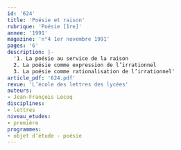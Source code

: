 ```yaml
---
id: '624'
title: 'Poésie et raison'
rubrique: 'Poésie [1re]'
annee: '1991'
magazine: 'n°4 1er novembre 1991'
pages: '6'
description: |-
  '1. La poésie au service de la raison
  2. La poésie comme expression de l’irrationnel
  3. La poésie comme rationalisation de l’irrationnel'
article_pdf: '624.pdf'
revue: 'L’école des lettres des lycées'
auteurs:
- Jean-François Lecoq
disciplines:
- lettres
niveau_etudes:
- première
programmes:
- objet d’étude - poésie
---
```

